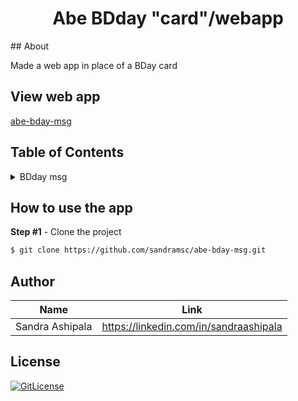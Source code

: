 <h1 align="center">Abe BDday "card"/webapp</h1>
## About

Made a web app in place of a BDay card

## View web app

[abe-bday-msg](https://abigail-bday-msg.vercel.app/
)
## Table of Contents

<details>
<summary>BDday msg</summary>

- [Application Description](#application-description)
- [Table of Contents](#table-of-contents)
- [Features](#features)
- [How to use the app](#how-to-use-the-app)
- [Author](#author)
- [License](#license)

</details>

## How to use the app

**Step #1** - Clone the project

```bash
$ git clone https://github.com/sandramsc/abe-bday-msg.git
```


## Author

| Name            | Link                                   |
| --------------- | -------------------------------------- |
| Sandra Ashipala | https://linkedin.com/in/sandraashipala |

## License

[![GitLicense](https://img.shields.io/badge/License-Apache-lime.svg)](https://github.com/sandramsc/abe-bday-msg/blob/main/LICENSE)

